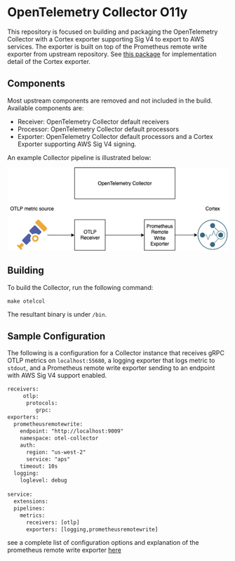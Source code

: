 # OpenTelemetry Collector O11y

This repository is focused on building and packaging the OpenTelemetry Collector with a Cortex exporter
 supporting Sig V4 to export to AWS services. The exporter is built on top of the Prometheus remote write exporter from
 upstream repository. See [this package](./exporter/cortexexporter) for implementation detail of the Cortex exporter. 

## Components

Most upstream components are removed and not included in the build. Available components are:

* Receiver: OpenTelemetry Collector default receivers 
* Processor: OpenTelemetry Collector default processors 
* Exporter: OpenTelemetry Collector default processors and a Cortex Exporter supporting AWS Sig V4 signing. 

An example Collector pipeline is illustrated below:

![Image: Repo README.png](./img/Pipeline.png)

## Building

To build the Collector, run the following command: 

```
make otelcol
```
The resultant binary is under `/bin`.

## Sample Configuration

The following is a configuration for a Collector instance that receives gRPC OTLP metrics on `localhost:55680`, a 
logging exporter that logs metric to `stdout`, and a Prometheus remote write exporter sending to an endpoint with AWS 
Sig V4 support enabled. 

```
receivers:
     otlp:
      protocols:
         grpc:
exporters:
  prometheusremotewrite:
    endpoint: "http://localhost:9009"
    namespace: otel-collector
    auth:
      region: "us-west-2"
      service: "aps"
    timeout: 10s
  logging:
    loglevel: debug

service:
  extensions:
  pipelines:
    metrics:
      receivers: [otlp]
      exporters: [logging,prometheusremotewrite]
```

see a complete list of configuration options and explanation of the prometheus remote write exporter [here](./exporter/cortexexporter)
